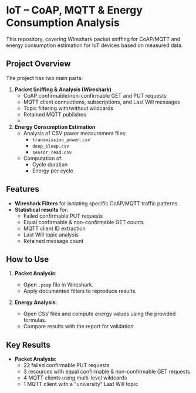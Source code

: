 # IoT – CoAP, MQTT & Energy Consumption Analysis

This repository, covering Wireshark packet sniffing for CoAP/MQTT and energy consumption estimation for IoT devices based on measured data.

## Project Overview
The project has two main parts:

1. **Packet Sniffing & Analysis (Wireshark)**
   - CoAP confirmable/non-confirmable GET and PUT requests
   - MQTT client connections, subscriptions, and Last Will messages
   - Topic filtering with/without wildcards
   - Retained MQTT publishes
   - 
2. **Energy Consumption Estimation**
   - Analysis of CSV power measurement files:
     - `transmission_power.csv`
     - `deep_sleep.csv`
     - `sensor_read.csv`
   - Computation of:
     - Cycle duration
     - Energy per cycle

## Features
- **Wireshark Filters** for isolating specific CoAP/MQTT traffic patterns.
- **Statistical results** for:
  - Failed confirmable PUT requests
  - Equal confirmable & non-confirmable GET counts
  - MQTT client ID extraction
  - Last Will topic analysis
  - Retained message count

## How to Use
1. **Packet Analysis**:
   - Open `.pcap` file in Wireshark.
   - Apply documented filters to reproduce results.

2. **Energy Analysis**:
   - Open CSV files and compute energy values using the provided formulas.
   - Compare results with the report for validation.

## Key Results
- **Packet Analysis**:
  - 22 failed confirmable PUT requests
  - 3 resources with equal confirmable & non-confirmable GET requests
  - 4 MQTT clients using multi-level wildcards
  - 1 MQTT client with a "university" Last Will topic
